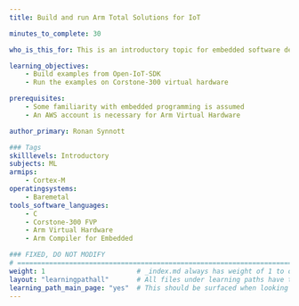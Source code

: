 ```yaml
---
title: Build and run Arm Total Solutions for IoT

minutes_to_complete: 30   

who_is_this_for: This is an introductory topic for embedded software developers interested in learning how a complete IoT software stack is constructed.

learning_objectives: 
    - Build examples from Open-IoT-SDK
    - Run the examples on Corstone-300 virtual hardware

prerequisites:
    - Some familiarity with embedded programming is assumed
    - An AWS account is necessary for Arm Virtual Hardware

author_primary: Ronan Synnott

### Tags
skilllevels: Introductory
subjects: ML
armips:
    - Cortex-M
operatingsystems:
    - Baremetal
tools_software_languages:
    - C
    - Corstone-300 FVP
    - Arm Virtual Hardware
    - Arm Compiler for Embedded

### FIXED, DO NOT MODIFY
# ================================================================================
weight: 1                       # _index.md always has weight of 1 to order correctly
layout: "learningpathall"       # All files under learning paths have this same wrapper
learning_path_main_page: "yes"  # This should be surfaced when looking for related content. Only set for _index.md of learning path content.
---
```

